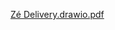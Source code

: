[Zé Delivery.drawio.pdf](https://github.com/matheus11111119/Banco-de-dados-/files/12613387/Ze.Delivery.drawio.pdf)
